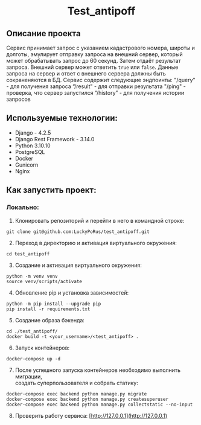 <h1 align="center">Test_antipoff</h1>

## Описание проекта
Сервис принимает запрос с указанием кадастрового номера, широты и долготы, эмулирует отправку запроса на внешний сервер, который может обрабатывать запрос до 60 секунд. Затем отдаёт результат запроса. Внешний сервер может ответить `true` или `false`.
Данные запроса на сервер и ответ с внешнего сервера должны быть сохраненяются в БД.
Сервис содержит следующие эндпоинты:
"/query" - для получения запроса
“/result" - для отправки результата
"/ping" - проверка, что  сервер запустился
“/history” - для получения истории запросов


## Используемые технологии:
- Django - 4.2.5
- Django Rest Framework - 3.14.0
- Python 3.10.10
- PostgreSQL
- Docker
- Gunicorn
- Nginx

## Как запустить проект:
### Локально:
1. Клонировать репозиторий и перейти в него в командной строке:
```
git clone git@github.com:LuckyPoRus/test_antipoff.git
```
2. Переход в директорию и активация виртуального окружения:
```
cd test_antipoff
```
3. Создание и активация виртуального окружения:
```
python -m venv venv
source venv/scripts/activate
```
4. Обновление pip и установка зависимостей:
```
python -m pip install --upgrade pip
pip install -r requirements.txt
```
5. Создание образа бэкенда:
```
cd ./test_antipoff/
docker build -t <your_username>/<test_antipoff> .
```
6. Запуск контейнеров:
```
docker-compose up -d
```
7. После успешного запуска контейнеров необходимо выполнить миграции, <br/>
создать суперпользователя и собрать статику:
```
docker-compose exec backend python manage.py migrate
docker-compose exec backend python manage.py createsuperuser
docker-compose exec backend python manage.py collectstatic --no-input
```
8. Проверить работу сервиса:
[http://127.0.0.1](http://127.0.0.1)
